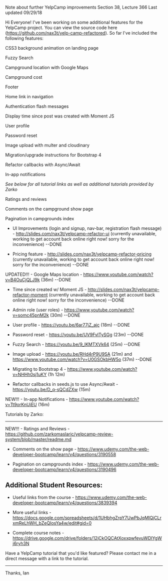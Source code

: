 Note about further YelpCamp improvements
Section 38, Lecture 366
Last updated 09/29/18

Hi Everyone!
I've been working on some additional features for the YelpCamp project. You can view the source code here (https://github.com/nax3t/yelp-camp-refactored). So far I've included the following features: 

CSS3 background animation on landing page

Fuzzy Search 

Campground location with Google Maps

Campground cost 

Footer 

Home link in navigation 

Authentication flash messages 

Display time since post was created with Moment JS 

User profile 

Password reset 

Image upload with multer and cloudinary 

Migration/upgrade instructions for Bootstrap 4

Refactor callbacks with Async/Await

In-app notifications

*See below for all tutorial links as well as additional tutorials provided by Zarko*

Ratings and reviews

Comments on the campground show page

Pagination in campgrounds index

- UI Improvements (login and signup, nav-bar, registration flash message) - http://slides.com/nax3t/yelpcamp-refactor-ui (currently unavailable, working to get account back online right now! sorry for the inconvenience) --DONE

- Pricing feature - http://slides.com/nax3t/yelpcamp-refactor-pricing (currently unavailable, working to get account back online right now! sorry for the inconvenience) --DONE

UPDATED!!! - Google Maps location - https://www.youtube.com/watch?v=B4OuCjQLJ9k (36m) --DONE

- Time since created w/ Moment JS - http://slides.com/nax3t/yelpcamp-refactor-moment (currently unavailable, working to get account back online right now! sorry for the inconvenience) --DONE

- Admin role (user roles) - https://www.youtube.com/watch?v=somc45pnM2k (30m) --DONE

- User profile - https://youtu.be/6ar77jZ_ajc (18m) --DONE

- Password reset - https://youtu.be/UV9FvlTySGg (23m) --DONE

- Fuzzy Search - https://youtu.be/9_lKMTXVk64 (25m) --DONE

- Image upload - https://youtu.be/RHd4rP9U9SA (21m) and https://www.youtube.com/watch?v=U0GSOkbHW5o (37m) --DONE

- Migrating to Bootstrap 4 - https://www.youtube.com/watch?v=NHHh0sj1uKY (1h 12m)

- Refactor callbacks in seeds.js to use Async/Await - https://youtu.be/D_q-sQCdZXw (15m)

NEW!!! - In-app Notifications - https://www.youtube.com/watch?v=Tt9orKnUiEU (16m)



Tutorials by Zarko:

--------------------------

NEW!!! - Ratings and Reviews - https://github.com/zarkomaslaric/yelpcamp-review-system/blob/master/readme.md

- Comments on the show page - https://www.udemy.com/the-web-developer-bootcamp/learn/v4/questions/3190558

- Pagination on campgrounds index - https://www.udemy.com/the-web-developer-bootcamp/learn/v4/questions/3190496

Additional Student Resources: 
-------------------------------------------

- Useful links from the course - https://www.udemy.com/the-web-developer-bootcamp/learn/v4/questions/3839394

- More useful links - https://docs.google.com/spreadsheets/d/1UHbhgZrpY7UwPbJqMlQjCLrxmReLhWH_bZeQIosYa4w/edit#gid=0

- Complete course notes - https://drive.google.com/drive/folders/12jCkOQCAtXoxxpwfevuWDlYgWj6ryh3N

Have a YelpCamp tutorial that you'd like featured? Please contact me in a direct message with a link to the tutorial.

-------
Thanks,
Ian